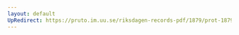 ```yaml
---
layout: default
UpRedirect: https://pruto.im.uu.se/riksdagen-records-pdf/1879/prot-1879--ak--022/prot-1879--ak--022_001.pdf
---
```

